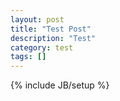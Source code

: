 ```yaml
---
layout: post
title: "Test Post"
description: "Test"
category: test
tags: []
---
```

{% include JB/setup %}
